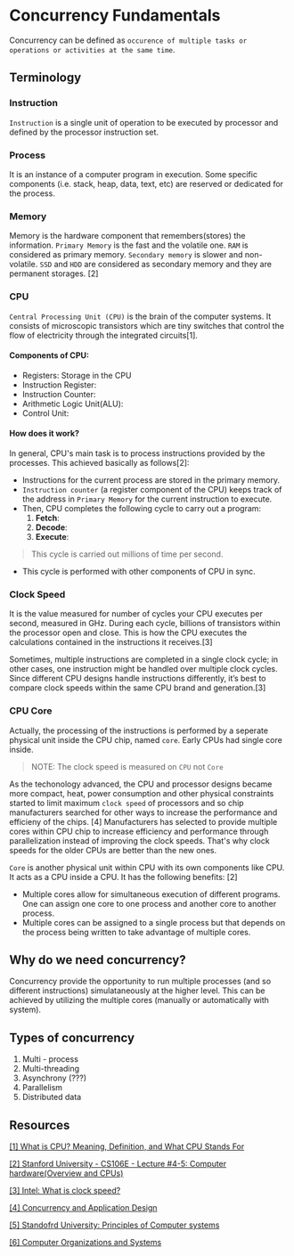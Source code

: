 # Concurrency Fundamentals
Concurrency can be defined as `occurence of multiple tasks or operations or activities at the same time`.

## Terminology

### **Instruction**
`Instruction` is a single unit of operation to be executed by processor and defined by the processor instruction set.

### **Process**
It is an instance of a computer program in execution. Some specific components (i.e. stack, heap, data, text, etc) are reserved or dedicated for the process. 

### **Memory**
Memory is the hardware component that remembers(stores) the information. `Primary Memory` is the fast and the volatile one. `RAM` is considered as primary memory. `Secondary memory` is slower and non-volatile. `SSD` and `HDD` are considered as secondary memory and they are permanent storages. [2]

### **CPU**
`Central Processing Unit (CPU)` is the brain of the computer systems. It consists of microscopic transistors which are tiny switches that control the flow of electricity through the integrated circuits[1]. 

#### Components of CPU:
- Registers: Storage in the CPU
- Instruction Register:
- Instruction Counter:
- Arithmetic Logic Unit(ALU):
- Control Unit:

#### How does it work?
In general, CPU's main task is to process instructions provided by the processes. This achieved basically as follows[2]:
- Instructions for the current process are stored in the primary memory.
- `Instruction counter` (a register component of the CPU) keeps track of the address in `Primary Memory` for the current instruction to execute.
-  Then, CPU completes the following cycle to carry out a program:
	1. **Fetch**:
	2. **Decode**:
	3. **Execute**:
> This cycle is carried out millions of time per second.
- This cycle is performed with other components of CPU in sync.

### **Clock Speed**
It is the value measured for number of cycles your CPU executes per second, measured in GHz. During each cycle, billions of transistors within the processor open and close. This is how the CPU executes the calculations contained in the instructions it receives.[3]

Sometimes, multiple instructions are completed in a single clock cycle; in other cases, one instruction might be handled over multiple clock cycles. Since different CPU designs handle instructions differently, it’s best to compare clock speeds within the same CPU brand and generation.[3]

### **CPU Core**
Actually, the processing of the instructions is performed by a seperate physical unit inside the CPU chip, named `core`. Early CPUs had single core inside.

> NOTE: The clock speed is measured on `CPU` not `Core`

As the techonology advanced, the CPU and processor designs became more compact, heat, power consumption and other physical constraints started to limit maximum `clock speed` of processors and so chip manufacturers searched for other ways to increase the performance and efficieny of the chips. [4] Manufacturers has selected to provide multiple cores within CPU chip to increase efficiency and performance through parallelization instead of improving the clock speeds. That's why clock speeds for the older CPUs are better than the new ones.

`Core` is another physical unit within CPU with its own components like CPU. It acts as a CPU inside a CPU. It has the following benefits: [2] 
- Multiple cores allow for simultaneous execution of different programs. One can assign one core to one process and another core to another process.
- Multiple cores can be assigned to a single process but that depends on the process being written to take advantage of multiple cores.

## Why do we need concurrency?
Concurrency provide the opportunity to run multiple processes (and so different instructions) simulataneously at the higher level. This can be achieved by utilizing the multiple cores (manually or automatically with system).

## Types of concurrency


1. Multi - process
2. Multi-threading
3. Asynchrony (???)
4. Parallelism
5. Distributed data

## Resources
[[1] What is CPU? Meaning, Definition, and What CPU Stands For](https://www.freecodecamp.org/news/what-is-cpu-meaning-definition-and-what-cpu-stands-for/)

[[2] Stanford University - CS106E - Lecture #4-5: Computer hardware(Overview and CPUs)](https://web.stanford.edu/class/cs106e/lectureNotes/L04-5NHardwareCPU.pdf)

[[3] Intel: What is clock speed?](https://www.intel.com/content/www/us/en/gaming/resources/cpu-clock-speed.html#:~:text=The%20clock%20speed%20measures%20the,the%20processor%20open%20and%20close%20.)

[[4] Concurrency and Application Design](https://developer.apple.com/library/archive/documentation/General/Conceptual/ConcurrencyProgrammingGuide/ConcurrencyandApplicationDesign/ConcurrencyandApplicationDesign.html#//apple_ref/doc/uid/TP40008091-CH100-SW1)

[[5] Standofrd University: Principles of Computer systems](https://web.stanford.edu/class/cs110/summer-2021/)

[[6] Computer Organizations and Systems](https://web.stanford.edu/class/archive/cs/cs107/cs107.1216/lectures/)